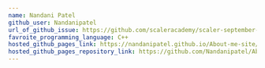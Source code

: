 ```yaml
---
name: Nandani Patel
github_user: Nandanipatel
url_of_github_issue: https://github.com/scaleracademy/scaler-september-open-source-challenge/issues/65
favroite_programming_language: C++
hosted_github_pages_link: https://nandanipatel.github.io/About-me-site/
hosted_github_pages_repository_link: https://github.com/Nandanipatel/About-me-site
---
```

